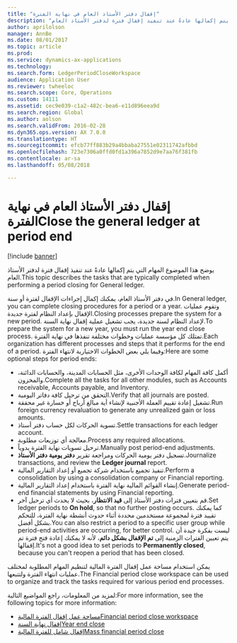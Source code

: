 ```yaml
---
title: "إقفال دفتر الأستاذ العام في نهاية الفترة"
description: "يوضح هذا الموضوع المهام التي يتم إكمالها عادةً عند تنفيذ إقفال فترة لدفتر الأستاذ العام."
author: aprilolson
manager: AnnBe
ms.date: 08/01/2017
ms.topic: article
ms.prod: 
ms.service: dynamics-ax-applications
ms.technology: 
ms.search.form: LedgerPeriodCloseWorkspace
audience: Application User
ms.reviewer: twheeloc
ms.search.scope: Core, Operations
ms.custom: 14111
ms.assetid: cec9e039-c1a2-482c-bea6-e11d896eea9d
ms.search.region: Global
ms.author: aolson
ms.search.validFrom: 2016-02-28
ms.dyn365.ops.version: AX 7.0.0
ms.translationtype: HT
ms.sourcegitcommit: efcb77ff883b29a4bbaba27551e02311742afbbd
ms.openlocfilehash: 723e7306a0ffd0fd1a396a7852d9e7aa76f381fb
ms.contentlocale: ar-sa
ms.lasthandoff: 05/08/2018

---
```


# <a name="close-the-general-ledger-at-period-end"></a><span data-ttu-id="6ec57-103">إقفال دفتر الأستاذ العام في نهاية الفترة</span><span class="sxs-lookup"><span data-stu-id="6ec57-103">Close the general ledger at period end</span></span>

[!include [banner](../includes/banner.md)]

<span data-ttu-id="6ec57-104">يوضح هذا الموضوع المهام التي يتم إكمالها عادةً عند تنفيذ إقفال فترة لدفتر الأستاذ العام.</span><span class="sxs-lookup"><span data-stu-id="6ec57-104">This topic describes the tasks that are typically completed when performing a period closing for General ledger.</span></span> 

<span data-ttu-id="6ec57-105">في دفتر الأستاذ العام، يمكنك إكمال إجراءات الإقفال لفترة أو سنة.</span><span class="sxs-lookup"><span data-stu-id="6ec57-105">In General ledger, you can complete closing procedures for a period or a year.</span></span> <span data-ttu-id="6ec57-106">وتقوم عمليات الإقفال بإعداد النظام لفترة جديدة.</span><span class="sxs-lookup"><span data-stu-id="6ec57-106">Closing processes prepare the system for a new period.</span></span> <span data-ttu-id="6ec57-107">لإعداد النظام لسنة جديدة، يجب تشغيل عملية إقفال نهاية السنة.</span><span class="sxs-lookup"><span data-stu-id="6ec57-107">To prepare the system for a new year, you must run the year end close process.</span></span> <span data-ttu-id="6ec57-108">تمتلك كل مؤسسة عمليات وخطوات مختلفة تنفذها في نهاية الفترة.</span><span class="sxs-lookup"><span data-stu-id="6ec57-108">Each organization has different processes and steps that it performs for the end of a period.</span></span> <span data-ttu-id="6ec57-109">وفيما يلي بعض الخطوات الاختيارية لانتهاء الفترة:‬</span><span class="sxs-lookup"><span data-stu-id="6ec57-109">Here are some optional steps for period ends:</span></span>

-   <span data-ttu-id="6ec57-110">أكمل كافة المهام لكافة الوحدات الأخرى، مثل الحسابات المدينة، والحسابات الدائنة، والمخزون.</span><span class="sxs-lookup"><span data-stu-id="6ec57-110">Complete all the tasks for all other modules, such as Accounts receivable, Accounts payable, and Inventory.</span></span>
-   <span data-ttu-id="6ec57-111">التحقق من ترحيل كافة دفاتر اليومية.</span><span class="sxs-lookup"><span data-stu-id="6ec57-111">Verify that all journals are posted.</span></span>
-   <span data-ttu-id="6ec57-112">تشغيل إعادة تقييم العملة الأجنبية لإنشاء أية مبالغ أرباح أو خسارة غير محققة.</span><span class="sxs-lookup"><span data-stu-id="6ec57-112">Run foreign currency revaluation to generate any unrealized gain or loss amounts.</span></span>
-   <span data-ttu-id="6ec57-113">تسوية الحركات لكل حساب دفتر أستاذ.</span><span class="sxs-lookup"><span data-stu-id="6ec57-113">Settle transactions for each ledger account.</span></span>
-   <span data-ttu-id="6ec57-114">معالجة أي توزيعات مطلوبة.</span><span class="sxs-lookup"><span data-stu-id="6ec57-114">Process any required allocations.</span></span>
-   <span data-ttu-id="6ec57-115">ترحيل تسويات نهاية الفترة يدوياً.</span><span class="sxs-lookup"><span data-stu-id="6ec57-115">Manually post period-end adjustments.</span></span>
-   <span data-ttu-id="6ec57-116">تسجيل دفتر يومية الحركات ومراجعة تقرير **دفتر يومية دفتر الأستاذ**.</span><span class="sxs-lookup"><span data-stu-id="6ec57-116">Journalize transactions, and review the **Ledger journal** report.</span></span>
-   <span data-ttu-id="6ec57-117">تنفيذ تجميع باستخدام شركة تجميع أو إعداد التقارير المالية.</span><span class="sxs-lookup"><span data-stu-id="6ec57-117">Perform a consolidation by using a consolidation company or Financial reporting.</span></span>
-   <span data-ttu-id="6ec57-118">إنشاء القوائم المالية نهاية الفترة باستخدام إعداد التقارير المالية.</span><span class="sxs-lookup"><span data-stu-id="6ec57-118">Generate period-end financial statements by using Financial reporting.</span></span>
-   <span data-ttu-id="6ec57-119">قم بتعيين فترات دفتر الأستاذ إلى **قيد الانتظار**، بحيث لا يحدث أي ترحيل آخر.</span><span class="sxs-lookup"><span data-stu-id="6ec57-119">Set ledger periods to **On hold**, so that no further posting occurs.</span></span> <span data-ttu-id="6ec57-120">كما يمكنك تقييد فترة لمجموعة مستخدمين محددة أثناء حدوث أنشطة نهاية الفترة، للتحكم بشكل أفضل.</span><span class="sxs-lookup"><span data-stu-id="6ec57-120">You can also restrict a period to a specific user group while period-end activities are occurring, for better control.</span></span> <span data-ttu-id="6ec57-121">ليست بفكرة جيدة أن يتم تعيين الفترات الزمنية إلى **‏‫تم الإقفال بشكل دائم‬**، لأنه لا يمكنك إعادة فتح فترة تم إقفالها.</span><span class="sxs-lookup"><span data-stu-id="6ec57-121">It's not a good idea to set periods to **Permanently closed**, because you can't reopen a period that has been closed.</span></span>

<span data-ttu-id="6ec57-122">يمكن استخدام مساحة عمل إقفال الفترة المالية لتنظيم المهام المطلوبة لمختلف عمليات انتهاء الفترة ولتتبعها.</span><span class="sxs-lookup"><span data-stu-id="6ec57-122">The Financial period close workspace can be used to organize and track the tasks required for various period end processes.</span></span> 


<span data-ttu-id="6ec57-123">لمزيد من المعلومات، راجع المواضيع التالية:</span><span class="sxs-lookup"><span data-stu-id="6ec57-123">For more information, see the following topics for more information:</span></span>
- [<span data-ttu-id="6ec57-124">مساحة عمل إقفال الفترة المالية</span><span class="sxs-lookup"><span data-stu-id="6ec57-124">Financial period close workspace</span></span>](financial-period-close-workspace.md) 
- [<span data-ttu-id="6ec57-125">إقفال نهاية السنة</span><span class="sxs-lookup"><span data-stu-id="6ec57-125">Year end close</span></span>](Year-end-close.md)  
- [<span data-ttu-id="6ec57-126">إقفال شامل للفترة المالية</span><span class="sxs-lookup"><span data-stu-id="6ec57-126">Mass financial period close</span></span>](tasks/mass-financial-period-close.md)





